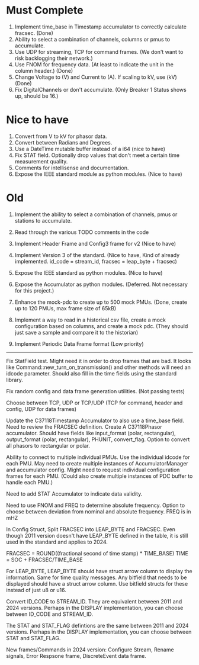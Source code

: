 # Must Complete

1. Implement time_base in Timestamp accumulator to correctly calculate fracsec. (Done)
2. Ability to select a combination of channels, columns or pmus to accumulate.
3. Use UDP for streaming, TCP for command frames. (We don't want to risk backlogging their network.)
4. Use FNOM for frequency data. (At least to indicate the unit in the column header.) (Done)
5. Change Voltage to (V) and Current to (A). If scaling to kV, use (kV) (Done)
6. Fix DigitalChannels or don't accumulate. (Only Breaker 1 Status shows up, should be 16.)


# Nice to have
1. Convert from V to kV for phasor data.
2. Convert between Radians and Degrees.
3. Use a DateTime mutable buffer instead of a i64 (nice to have)
4. Fix STAT field. Optionally drop values that don't meet a certain time measurement quality.
5. Comments for intellisense and documentation.
6. Expose the IEEE standard module as python modules. (Nice to have)

# Old

1. Implement the ability to select a combination of channels, pmus or stations to accumulate.
2. Read through the various TODO comments in the code

3. Implement Header Frame and Config3 frame for v2 (Nice to have)
4. Implement Version 3 of the standard. (Nice to have, Kind of already implemented. id_code = stream_id, fracsec = leap_byte + fracsec)
5. Expose the IEEE standard as python modules. (Nice to have)
6. Expose the Accumulator as python modules. (Deferred. Not necessary for this project.)
7. Enhance the mock-pdc to create up to 500 mock PMUs. (Done, create up to 120 PMUs, max frame size of 65kB)
8. Implement a way to read in a historical csv file, create a mock configuration based on columns, and create a mock pdc. (They should just save a sample and compare it to the historian)

9. Implement Periodic Data Frame format (Low priority)

--------

Fix StatField test. Might need it in order to drop frames that are bad.
It looks like Command::new_turn_on_transmission() and other methods will need an idcode parameter. Should also fill in the time fields using the standard library.

Fix random config and data frame generation utilities. (Not passing tests)

Choose between TCP, UDP or TCP/UDP (TCP for command, header and config, UDP for data frames)

Update the C37118Timestamp Accumulator to also use a time_base field. Need to review the FRACSEC definition.
Create A C37118Phasor accumulator. Should have fields like input_format (polar, rectangular), output_format (polar, rectangular), PHUNIT, convert_flag. Option to convert all phasors to rectangular or polar.

Ability to connect to multiple individual PMUs. Use the individual idcode for each PMU. May need to create multiple instances of AccumulatorManager and accumulator config. Might need to request individual configuration frames for each PMU. (Could also create multiple instances of PDC buffer to handle each PMU.)

Need to add STAT Accumulator to indicate data validity.

Need to use FNOM and FREQ to determine absolute frequency. Option to choose between deviation from nominal and absolute frequency. FREQ is in mHZ

In Config Struct, Split FRACSEC into LEAP_BYTE and FRACSEC. Even though 2011 version doesn't have LEAP_BYTE defined in the table, it is still used in the standard and applies to 2024.

FRACSEC = ROUND((fractional second of time stamp) * TIME_BASE)
TIME = SOC + FRACSEC/TIME_BASE

For LEAP_BYTE, LEAP_BYTE should have struct arrow column to display the information. Same for time quality messages. Any bitfield that needs to be displayed should have a struct arrow column. Use bitfield structs for these instead of just u8 or u16.

Convert ID_CODE to STREAM_ID. They are equivalent between 2011 and 2024 versions. Perhaps in the DISPLAY implementation, you can choose between ID_CODE and STREAM_ID.

The STAT and STAT_FLAG defintions are the same between 2011 and 2024 versions. Perhaps in the DISPLAY implementation, you can choose between STAT and STAT_FLAG.

New frames/Commands in 2024 version:
Configure Stream, Rename signals, Error Respsone frame, DiscreteEvent data frame.
